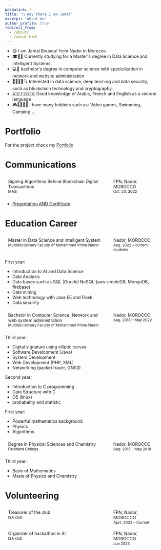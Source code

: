 ```yaml
---
permalink: /
title: "👋 Hey there I am Jamal"
excerpt: "About me"
author_profile: true
redirect_from: 
  - /about/
  - /about.html
---
```


<ul>
  <li>😄 I am Jamal Bousouf from Nador in Morocco</li>
  <li>🎓👨‍🎓 Currently studying for a Master's degree in Data Science and Intelligent Systems.</li>
  <li>💻🔬 bachelor's degree in computer science with specialization in network and website administration</li>
  <li>🤖💬📡🌐🔍 Interested in data science, deep learning and data security, such as blockchain technology and cryptography.</li>
  <li> 🇦🇪🇫🇷🇺🇸 Good knowledge of Arabic, French and English as a second language</li>
  <li> 🎮🚴‍♂️🏊‍♂️ I have many hobbies such as: Video games, Swimming, Camping ...</li>
</ul>


Portfolio
======

For the project check my <a href='/portfolio/'> Portfolio </a>



Communications
======

<div style="display: flex;">
  <div style="width: 70%; height: auto; margin: 10px;">Signing Algorithms Behind Blockchain Digital Transactions<br><span style="font-size: 12px;">MASI</span></div>
  <div style="width: 30%; height: auto; margin: 10px;">
  FPN, Nador, MOROCCO<br>
  <span style="font-size: 12px;">Oct. 23, 2022</span>
</div>
</div>

<ul>
  <li><a href="https://drive.google.com/drive/folders/1krIp5X9WD4GDSQc-1NXPieC8cYMjK9ac">Presentation AND Certificate</a></li>
</ul>



Education Career
======

<div style="display: flex;">
  <div style="width: 70%; height: auto; margin: 10px;">Master in Data Science and Intelligent System<br><span style="font-size: 12px;">Multidisciplinary Faculty of Mohammed Prime Nador</span></div>
  <div style="width: 30%; height: auto; margin: 10px;">
  Nador, MOROCCO<br>
  <span style="font-size: 12px;">Aug. 2022 – current students</span>
</div>
</div>

First year:
<ul>
  <li>Introduction to AI and Data Science</li>
  <li>Data Analysis</li>
  <li>Data bases such as SQL (Oracle) NoSQL (aws simpleDB, MongoDB, firebase)</li>
  <li>Data mining</li>
  <li>Web technology with Java EE and Flask</li>
  <li>Data security</li>
</ul>


<div style="display: flex;">
  <div style="width: 70%; height: auto; margin: 10px;">Bachelor in Computer Science, Network and web system administration<br><span style="font-size: 12px;">Multidisciplinary Faculty of Mohammed Prime Nador</span></div>
  <div style="width: 30%; height: auto; margin: 10px;">
  Nador, MOROCCO<br>
  <span style="font-size: 12px;">Aug. 2018 – May 2022</span>
</div>
</div>

Third year:
<ul>
  <li>Digital signature using elliptic curves</li>
  <li>Software Development (Java)</li>
  <li>System Development</li>
  <li>Web Development (PHP, XML)</li>
  <li>Networking (packet tracer, GNS3)</li>
</ul>

Second year:
<ul>
  <li>Introduction to C programming</li>
  <li>Data Structure with C</li>
  <li>OS (linux)</li>
  <li>probabelity and statistic</li>
</ul>

First year:
<ul>
  <li>Powerful mathematics background</li>
  <li>Physics</li>
  <li>Algorithms</li>
</ul>

<div style="display: flex;">
  <div style="width: 70%; height: auto; margin: 10px;">Degree in Physical Sciences and Chemistry<br><span style="font-size: 12px;">Farkhana College</span></div>
  <div style="width: 30%; height: auto; margin: 10px;">
  Nador, MOROCCO<br>
  <span style="font-size: 12px;">Aug. 2015 – May 2018</span>
</div>
</div>

Third year:
<ul>
  <li>Basis of Mathematics</li>
  <li>Masis of Physics and Chemistry</li>
</ul>





Volunteering
======
<div style="display: flex;">
  <div style="width: 70%; height: auto; margin: 10px;">Treasurer of the club<br><span style="font-size: 12px;">I2A club</span></div>
  <div style="width: 30%; height: auto; margin: 10px;">
  FPN, Nador, MOROCCO<br>
  <span style="font-size: 12px;">April. 2023 – Current</span>
</div>
</div>

<div style="display: flex;">
  <div style="width: 70%; height: auto; margin: 10px;">Organizer of hackathon in AI<br><span style="font-size: 12px;">I2A club</span></div>
  <div style="width: 30%; height: auto; margin: 10px;">
  FPN, Nador, MOROCCO<br>
  <span style="font-size: 12px;">Jun 2023</span>
</div>
</div>